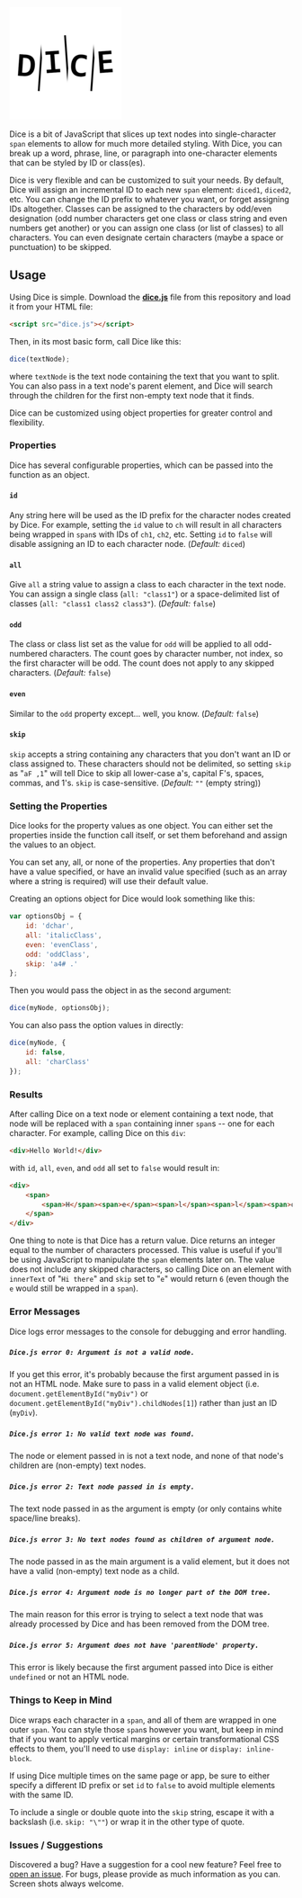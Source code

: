 ![Dice](https://github.com/freginold/Dice/blob/master/dice.PNG)

Dice is a bit of JavaScript that slices up text nodes into single-character `span` elements to allow for much more detailed styling.  With Dice, you can break up a word, phrase, line, or paragraph into one-character elements that can be styled by ID or class(es).

Dice is very flexible and can be customized to suit your needs.  By default, Dice will assign an incremental ID to each new `span` element: `diced1`, `diced2`, etc. You can change the ID prefix to whatever you want, or forget assigning IDs altogether.  Classes can be assigned to the characters by odd/even designation (odd number characters get one class or class string and even numbers get another) or you can assign one class (or list of classes) to all characters.  You can even designate certain characters (maybe a space or punctuation) to be skipped.

## Usage

Using Dice is simple. Download the **[dice.js](https://github.com/freginold/Dice/blob/master/dice.js)** file from this repository and load it from your HTML file:
```html
<script src="dice.js"></script>
```
Then, in its most basic form, call Dice like this:
```javascript
dice(textNode);
```
where `textNode` is the text node containing the text that you want to split.  You can also pass in a text node's parent element, and Dice will search through the children for the first non-empty text node that it finds.

Dice can be customized using object properties for greater control and flexibility.

### Properties

Dice has several configurable properties, which can be passed into the function as an object.

#### `id`
Any string here will be used as the ID prefix for the character nodes created by Dice. For example, setting the `id` value to `ch` will result in all characters being wrapped in `span`s with IDs of `ch1`, `ch2`, etc. Setting `id` to `false` will disable assigning an ID to each character node. (*Default:* `diced`)

#### `all`
Give `all` a string value to assign a class to each character in the text node.  You can assign a single class (`all: "class1"`) or a space-delimited list of classes (`all: "class1 class2 class3"`). (*Default:* `false`)

#### `odd`
The class or class list set as the value for `odd` will be applied to all odd-numbered characters. The count goes by character number, not index, so the first character will be odd.  The count does not apply to any skipped characters. (*Default:* `false`)

#### `even`
Similar to the `odd` property except... well, you know. (*Default:* `false`)

#### `skip`
`skip` accepts a string containing any characters that you don't want an ID or class assigned to. These characters should not be delimited, so setting `skip` as "`aF ,1`" will tell Dice to skip all lower-case a's, capital F's, spaces, commas, and 1's. `skip` is case-sensitive. (*Default:* `""` (empty string))

### Setting the Properties

Dice looks for the property values as one object. You can either set the properties inside the function call itself, or set them beforehand and assign the values to an object.

You can set any, all, or none of the properties. Any properties that don't have a value specified, or have an invalid value specified (such as an array where a string is required) will use their default value.

Creating an options object for Dice would look something like this:
```javascript
var optionsObj = {
    id: 'dchar',
    all: 'italicClass',
    even: 'evenClass',
    odd: 'oddClass',
    skip: 'a4# .'
};
```
Then you would pass the object in as the second argument:
```javascript
dice(myNode, optionsObj);
```

You can also pass the option values in directly:
```javascript
dice(myNode, {
    id: false,
    all: 'charClass'
});
```
### Results

After calling Dice on a text node or element containing a text node, that node will be replaced with a `span` containing inner `span`s -- one for each character.  For example, calling Dice on this `div`:
```html
<div>Hello World!</div>
```
with `id`, `all`, `even`, and `odd` all set to `false` would result in:
```html
<div>
    <span>
        <span>H</span><span>e</span><span>l</span><span>l</span><span>o</span><span> </span><span>W</span><span>o</span><span>r</span><span>l</span><span>d</span><span>!</span>
    </span>
</div>
```
One thing to note is that Dice has a return value. Dice returns an integer equal to the number of characters processed. This value is useful if you'll be using JavaScript to manipulate the `span` elements later on. The value does not include any skipped characters, so calling Dice on an element with `innerText` of "`Hi there`" and `skip` set to "`e`" would return `6` (even though the `e` would still be wrapped in a `span`).

### Error Messages

Dice logs error messages to the console for debugging and error handling.

##### `Dice.js error 0: Argument is not a valid node.`
If you get this error, it's probably because the first argument passed in is not an HTML node. Make sure to pass in a valid element object (i.e. `document.getElementById("myDiv")` or `document.getElementById("myDiv").childNodes[1]`) rather than just an ID (`myDiv`).

##### `Dice.js error 1: No valid text node was found.`
The node or element passed in is not a text node, and none of that node's children are (non-empty) text nodes.

##### `Dice.js error 2: Text node passed in is empty.`
The text node passed in as the argument is empty (or only contains white space/line breaks).

##### `Dice.js error 3: No text nodes found as children of argument node.`
The node passed in as the main argument is a valid element, but it does not have a valid (non-empty) text node as a child.

##### `Dice.js error 4: Argument node is no longer part of the DOM tree.`
The main reason for this error is trying to select a text node that was already processed by Dice and has been removed from the DOM tree.

##### `Dice.js error 5: Argument does not have 'parentNode' property.`
This error is likely because the first argument passed into Dice is either `undefined` or not an HTML node.


### Things to Keep in Mind

Dice wraps each character in a `span`, and all of them are wrapped in one outer `span`.  You can style those `span`s however you want, but keep in mind that if you want to apply vertical margins or certain transformational CSS effects to them, you'll need to use `display: inline` or `display: inline-block`.

If using Dice multiple times on the same page or app, be sure to either specify a different ID prefix or set `id` to `false` to avoid multiple elements with the same ID.

To include a single or double quote into the `skip` string, escape it with a backslash (i.e. `skip: "\""`) or wrap it in the other type of quote.

### Issues / Suggestions

Discovered a bug?  Have a suggestion for a cool new feature?  Feel free to [open an issue](https://github.com/freginold/Dice/issues).  For bugs, please provide as much information as you can.  Screen shots always welcome.
